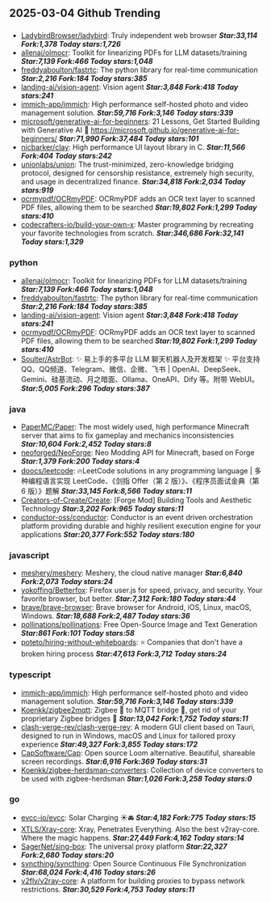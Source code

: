## 2025-03-04 Github Trending

### 
* [LadybirdBrowser/ladybird](https://github.com/LadybirdBrowser/ladybird): Truly independent web browser ***Star:33,114 Fork:1,378 Today stars:1,726***
* [allenai/olmocr](https://github.com/allenai/olmocr): Toolkit for linearizing PDFs for LLM datasets/training ***Star:7,139 Fork:466 Today stars:1,048***
* [freddyaboulton/fastrtc](https://github.com/freddyaboulton/fastrtc): The python library for real-time communication ***Star:2,216 Fork:184 Today stars:385***
* [landing-ai/vision-agent](https://github.com/landing-ai/vision-agent): Vision agent ***Star:3,848 Fork:418 Today stars:241***
* [immich-app/immich](https://github.com/immich-app/immich): High performance self-hosted photo and video management solution. ***Star:59,716 Fork:3,146 Today stars:339***
* [microsoft/generative-ai-for-beginners](https://github.com/microsoft/generative-ai-for-beginners): 21 Lessons, Get Started Building with Generative AI 🔗 https://microsoft.github.io/generative-ai-for-beginners/ ***Star:71,990 Fork:37,484 Today stars:101***
* [nicbarker/clay](https://github.com/nicbarker/clay): High performance UI layout library in C. ***Star:11,566 Fork:404 Today stars:242***
* [unionlabs/union](https://github.com/unionlabs/union): The trust-minimized, zero-knowledge bridging protocol, designed for censorship resistance, extremely high security, and usage in decentralized finance. ***Star:34,818 Fork:2,034 Today stars:919***
* [ocrmypdf/OCRmyPDF](https://github.com/ocrmypdf/OCRmyPDF): OCRmyPDF adds an OCR text layer to scanned PDF files, allowing them to be searched ***Star:19,802 Fork:1,299 Today stars:410***
* [codecrafters-io/build-your-own-x](https://github.com/codecrafters-io/build-your-own-x): Master programming by recreating your favorite technologies from scratch. ***Star:346,686 Fork:32,141 Today stars:1,329***

### python
* [allenai/olmocr](https://github.com/allenai/olmocr): Toolkit for linearizing PDFs for LLM datasets/training ***Star:7,139 Fork:466 Today stars:1,048***
* [freddyaboulton/fastrtc](https://github.com/freddyaboulton/fastrtc): The python library for real-time communication ***Star:2,216 Fork:184 Today stars:385***
* [landing-ai/vision-agent](https://github.com/landing-ai/vision-agent): Vision agent ***Star:3,848 Fork:418 Today stars:241***
* [ocrmypdf/OCRmyPDF](https://github.com/ocrmypdf/OCRmyPDF): OCRmyPDF adds an OCR text layer to scanned PDF files, allowing them to be searched ***Star:19,802 Fork:1,299 Today stars:410***
* [Soulter/AstrBot](https://github.com/Soulter/AstrBot): ✨ 易上手的多平台 LLM 聊天机器人及开发框架 ✨ 平台支持 QQ、QQ频道、Telegram、微信、企微、飞书 | OpenAI、DeepSeek、Gemini、硅基流动、月之暗面、Ollama、OneAPI、Dify 等。附带 WebUI。 ***Star:5,005 Fork:296 Today stars:387***

### java
* [PaperMC/Paper](https://github.com/PaperMC/Paper): The most widely used, high performance Minecraft server that aims to fix gameplay and mechanics inconsistencies ***Star:10,604 Fork:2,452 Today stars:8***
* [neoforged/NeoForge](https://github.com/neoforged/NeoForge): Neo Modding API for Minecraft, based on Forge ***Star:1,379 Fork:200 Today stars:4***
* [doocs/leetcode](https://github.com/doocs/leetcode): 🔥LeetCode solutions in any programming language | 多种编程语言实现 LeetCode、《剑指 Offer（第 2 版）》、《程序员面试金典（第 6 版）》题解 ***Star:33,145 Fork:8,566 Today stars:11***
* [Creators-of-Create/Create](https://github.com/Creators-of-Create/Create): [Forge Mod] Building Tools and Aesthetic Technology ***Star:3,202 Fork:965 Today stars:11***
* [conductor-oss/conductor](https://github.com/conductor-oss/conductor): Conductor is an event driven orchestration platform providing durable and highly resilient execution engine for your applications ***Star:20,377 Fork:552 Today stars:180***

### javascript
* [meshery/meshery](https://github.com/meshery/meshery): Meshery, the cloud native manager ***Star:6,840 Fork:2,073 Today stars:24***
* [yokoffing/Betterfox](https://github.com/yokoffing/Betterfox): Firefox user.js for speed, privacy, and security. Your favorite browser, but better. ***Star:7,312 Fork:180 Today stars:44***
* [brave/brave-browser](https://github.com/brave/brave-browser): Brave browser for Android, iOS, Linux, macOS, Windows. ***Star:18,688 Fork:2,487 Today stars:36***
* [pollinations/pollinations](https://github.com/pollinations/pollinations): Free Open-Source Image and Text Generation ***Star:861 Fork:101 Today stars:58***
* [poteto/hiring-without-whiteboards](https://github.com/poteto/hiring-without-whiteboards): ⭐️ Companies that don't have a broken hiring process ***Star:47,613 Fork:3,712 Today stars:24***

### typescript
* [immich-app/immich](https://github.com/immich-app/immich): High performance self-hosted photo and video management solution. ***Star:59,716 Fork:3,146 Today stars:339***
* [Koenkk/zigbee2mqtt](https://github.com/Koenkk/zigbee2mqtt): Zigbee 🐝 to MQTT bridge 🌉, get rid of your proprietary Zigbee bridges 🔨 ***Star:13,042 Fork:1,752 Today stars:11***
* [clash-verge-rev/clash-verge-rev](https://github.com/clash-verge-rev/clash-verge-rev): A modern GUI client based on Tauri, designed to run in Windows, macOS and Linux for tailored proxy experience ***Star:49,327 Fork:3,855 Today stars:172***
* [CapSoftware/Cap](https://github.com/CapSoftware/Cap): Open source Loom alternative. Beautiful, shareable screen recordings. ***Star:6,916 Fork:369 Today stars:31***
* [Koenkk/zigbee-herdsman-converters](https://github.com/Koenkk/zigbee-herdsman-converters): Collection of device converters to be used with zigbee-herdsman ***Star:1,026 Fork:3,258 Today stars:0***

### go
* [evcc-io/evcc](https://github.com/evcc-io/evcc): Solar Charging ☀️🚘 ***Star:4,182 Fork:775 Today stars:15***
* [XTLS/Xray-core](https://github.com/XTLS/Xray-core): Xray, Penetrates Everything. Also the best v2ray-core. Where the magic happens. ***Star:27,449 Fork:4,162 Today stars:14***
* [SagerNet/sing-box](https://github.com/SagerNet/sing-box): The universal proxy platform ***Star:22,327 Fork:2,680 Today stars:20***
* [syncthing/syncthing](https://github.com/syncthing/syncthing): Open Source Continuous File Synchronization ***Star:68,024 Fork:4,416 Today stars:26***
* [v2fly/v2ray-core](https://github.com/v2fly/v2ray-core): A platform for building proxies to bypass network restrictions. ***Star:30,529 Fork:4,753 Today stars:11***
